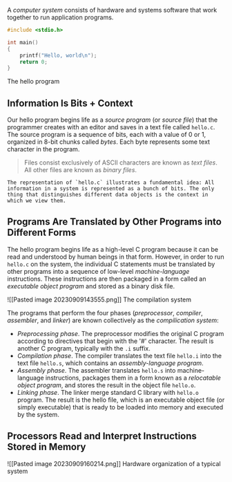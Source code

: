 A *computer system* consists of hardware and systems software that work together to run application programs.

```c
#include <stdio.h>

int main()
{
    printf("Hello, world\n");
    return 0;
}
```
The hello program

## Information Is Bits + Context

Our hello program begins life as a *source program* (or *source file*) that the programmer creates with an editor and saves in a text file called `hello.c`. The source program is a sequence of bits, each with a value of 0 or 1, organized in 8-bit chunks called *bytes*. Each byte represents some text character in the program.

>Files consist exclusively of ASCII characters are known as *text files*. All other files are known as *binary files*.

```ad-important
The representation of `hello.c` illustrates a fundamental idea: All information in a system is represented as a bunch of bits. The only thing that distinguishes different data objects is the context in which we view them.
```

## Programs Are Translated by Other Programs into Different Forms

The hello program begins life as a high-level C program because it can be read and understood by human beings in that form. However, in order to run `hello.c` on the system, the individual C statements must be translated by other programs into a sequence of low-level *machine-language* instructions. These instructions are then packaged in a form called an *executable object program* and stored as a binary disk file.

![[Pasted image 20230909143555.png]]
The compilation system

The programs that perform the four phases (*preprocessor*, *compiler*, *assembler*, and *linker*) are known collectively as the *compilication system*:
- *Preprocessing phase*. The preprocessor modifies the original C program according to directives that begin with the '#' character. The result is another C program, typically with the `.i` suffix.
- *Compilation phase*. The compiler translates the text file `hello.i` into the text file `hello.s`, which contains an *assembly-language program*.
- *Assembly phase*. The assembler translates `hello.s` into machine-language instructions, packages them in a form known as a *relocatable object program*, and stores the result in the object file `hello.o`.
- *Linking phase*. The linker merge standard C library with `hello.o` program. The result is the hello file, which is an executable object file (or simply executable) that is ready to be loaded into memory and executed by the system.

## Processors Read and Interpret Instructions Stored in Memory

![[Pasted image 20230909160214.png]]
Hardware organization of a typical system

